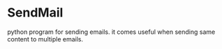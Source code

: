 # SendMail
python program for sending emails. it comes useful when sending same content to multiple emails.
